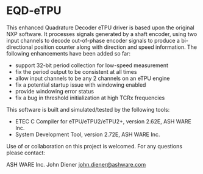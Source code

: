 # EQD-eTPU
This enhanced Quadrature Decoder eTPU driver is based upon the original NXP software. It processes signals generated by a shaft encoder, using two input channels to decode out-of-phase encoder signals to produce a bi-directional position counter along with direction and speed information.  The following enhancements have been added so far:

- support 32-bit period collection for low-speed measurement
- fix the period output to be consistent at all times
- allow input channels to be any 2 channels on an eTPU engine
- fix a potential startup issue with windowing enabled
- provide windowing error status
- fix a bug in threshold initialization at high TCRx frequencies

This software is built and simulated/tested by the following tools:

- ETEC C Compiler for eTPU/eTPU2/eTPU2+, version 2.62E, ASH WARE Inc.
- System Development Tool, version 2.72E, ASH WARE Inc.

Use of or collaboration on this project is welcomed. For any questions please contact:

ASH WARE Inc. John Diener john.diener@ashware.com
